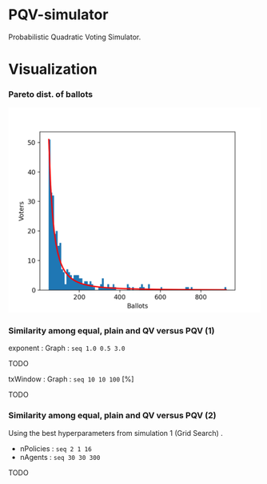 # PQV-simulator
Probabilistic Quadratic Voting Simulator.

# Visualization

### Pareto dist. of ballots

![](./plots/pareto.png)

### Similarity among equal, plain and QV versus PQV (1)

exponent  : Graph : `seq 1.0 0.5 3.0`

TODO

txWindow  : Graph : `seq 10 10 100` [%]

TODO

### Similarity among equal, plain and QV versus PQV (2)

Using the best hyperparameters from simulation 1 (Grid Search) .

* nPolicies : `seq 2 1 16`
* nAgents   : `seq 30 30 300`

<!--Heatmap-->
TODO
